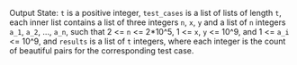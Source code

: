 Output State: `t` is a positive integer, `test_cases` is a list of lists of length `t`, each inner list contains a list of three integers `n`, `x`, `y` and a list of `n` integers `a_1`, `a_2`, ..., `a_n`, such that 2 <= `n` <= 2*10^5, 1 <= `x`, `y` <= 10^9, and 1 <= `a_i` <= 10^9, and `results` is a list of `t` integers, where each integer is the count of beautiful pairs for the corresponding test case.